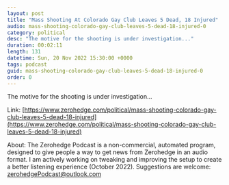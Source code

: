 ```yaml
---
layout: post
title: "Mass Shooting At Colorado Gay Club Leaves 5 Dead, 18 Injured"
audio: mass-shooting-colorado-gay-club-leaves-5-dead-18-injured-0
category: political
desc: "The motive for the shooting is under investigation..."
duration: 00:02:11
length: 131
datetime: Sun, 20 Nov 2022 15:30:00 +0000
tags: podcast
guid: mass-shooting-colorado-gay-club-leaves-5-dead-18-injured-0
order: 0
---
```

The motive for the shooting is under investigation...

Link: [https://www.zerohedge.com/political/mass-shooting-colorado-gay-club-leaves-5-dead-18-injured](https://www.zerohedge.com/political/mass-shooting-colorado-gay-club-leaves-5-dead-18-injured)

About: The Zerohedge Podcast is a non-commercial, automated program, designed to give people a way to get news from Zerohedge in an audio format.  I am actively working on tweaking and improving the setup to create a better listening experience (October 2022).  Suggestions are welcome: [zerohedgePodcast@outlook.com](mailto:zerohedgePodcast@outlook.com)
